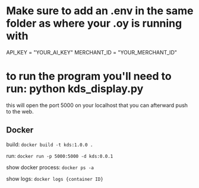 # Make sure to add an .env in the same folder as where your .oy is running with 

API_KEY = "YOUR_AI_KEY"
MERCHANT_ID = "YOUR_MERCHANT_ID"

# to run the program you'll need to run: python kds_display.py

this will open the port 5000 on your localhost that you can afterward push to the web.


## Docker
build: `docker build -t kds:1.0.0 .`    

run: `docker run -p 5000:5000 -d kds:0.0.1`

show docker process: `docker ps -a`

show logs: `docker logs {container ID}`

